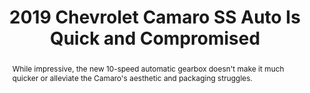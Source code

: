 ---
category: news
title: 2019 Chevrolet Camaro SS Auto Is Quick and Compromised
abstract: While impressive, the new 10-speed automatic gearbox doesn't make it much quicker or alleviate the Camaro's aesthetic and packaging struggles.
publishedDateTime: 2019-03-08T22:56:39Z
sourceUrl: https://www.msn.com/en-us/autos/autos-sports/2019-chevrolet-camaro-ss-auto-is-quick-and-compromised/ar-BBUy7d9?
type: article

provider:
  name: Car and Driver
  id: V_BBieniE_global
tags:
  - Autos

images: 
  - url: assets/images/2019/3/2019-Chevrolet-Camaro-SS-Auto-Is-Quick-and-Compromised-1.jpg
    width: 1200
    height: 733
    quality: 79
    title: https://hips.hearstapps.com/hmg-prod/images/2019-chevrolet-camaro-2ss-10at-120-1544548414.jpg?resize=1200%3A%2A
    attribution: 
    focalRegion:
      x1: 384
      x2: 384
      y1: 463
      y2: 463

---